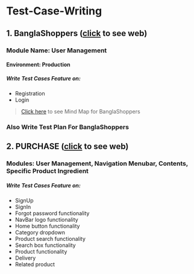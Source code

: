 # Test-Case-Writing
 ## 1. BanglaShoppers ([click](https://www.banglashoppers.com/) to see web)
 ### Module Name: User Management
 #### Environment: Production
  ##### Write Test Cases Feature on:
- Registration 
- Login
>[Click here](https://drive.google.com/file/d/1n1YLHFhUti6cvkbbxGFlzu89MezoIxZC/view?usp=sharing) to see Mind Map for BanglaShoppers 
### Also Write Test Plan For BanglaShoppers
 ## 2. PURCHASE ([click](https://e-view.000webhostapp.com/) to see web)
  ### Modules: User Management, Navigation Menubar, Contents, Specific Product Ingredient 
   ##### Write Test Cases Feature on:
- SignUp 
- SignIn
- Forgot password functionality 
- NavBar logo functionality
- Home button functionality
- Category dropdown
- Product search functionality
- Search box functionality
- Product functionality
- Delivery 
- Related product 
    
    
